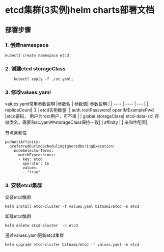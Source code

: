 # etcd集群(3实例)helm charts部署文档
## 部署步骤
### 1. 创建namespace
```
kubectl create namespace etcd
```
### 2. 创建etcd storageClass
```
    kubectl apply -f ./sc.yaml;
```

### 3. 修改values.yaml
values.yaml常用参数说明
|参数名   | 参数值|  参数说明    |
|  ----  | ----  | --- |
| replicaCount| 3 | etcd实例数量|
| auth.rootPassword| openIMExamplePwd |etcd密码， 用户为root用户，可不填 |
| global.storageClass| etcd-data-sc| 存储类名，需要和sc.yaml中storageClass保持一致|
| affinity | | 亲和性配置|

节点亲和性
```
podAntiAffinity:
  preferredDuringSchedulingIgnoredDuringExecution:
    nodeSelectorTerms:
    - matchExpressions:
      - key: etcd
        operator: In
        values:
        - "true"
```

### 3. 安装etcd集群
安装etcd集群
```
helm install etcd-cluster -f values.yaml bitnami/etcd -n etcd
```
卸载etcd集群
```
helm delete etcd-cluster  -n etcd
```
通过values.yaml更新etcd集群
```
helm upgrade etcd-cluster bitnami/etcd -f values.yaml -n etcd
```